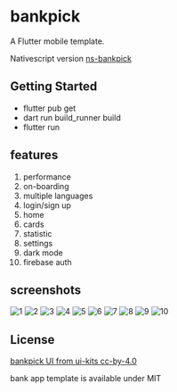 # bankpick

A Flutter mobile template.

Nativescript version [ns-bankpick](https://github.com/liuy97/flutter-bankpick)

## Getting Started
* flutter pub get
* dart run build_runner build
* flutter run

## features
1. performance
2. on-boarding
3. multiple languages
4. login/sign up
5. home
6. cards
7. statistic
8. settings
9. dark mode
10. firebase auth

## screenshots
![1](https://github.com/liuy97/flutter-bankpick/blob/main/screenshots/1.png)
![2](https://github.com/liuy97/flutter-bankpick/blob/main/screenshots/2.png)
![3](https://github.com/liuy97/flutter-bankpick/blob/main/screenshots/3.png)
![4](https://github.com/liuy97/flutter-bankpick/blob/main/screenshots/4.png)
![5](https://github.com/liuy97/flutter-bankpick/blob/main/screenshots/5.png)
![6](https://github.com/liuy97/flutter-bankpick/blob/main/screenshots/6.png)
![7](https://github.com/liuy97/flutter-bankpick/blob/main/screenshots/7.png)
![8](https://github.com/liuy97/flutter-bankpick/blob/main/screenshots/8.png)
![9](https://github.com/liuy97/flutter-bankpick/blob/main/screenshots/9.png)
![10](https://github.com/liuy97/flutter-bankpick/blob/main/screenshots/10.png)


## License

[bankpick UI from ui-kits cc-by-4.0](https://www.figma.com/community/file/1375764130229954962)

bank app template is available under MIT